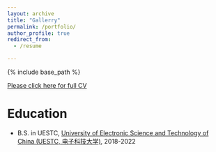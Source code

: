 ```yaml
---
layout: archive
title: "Gallerry"
permalink: /portfolio/
author_profile: true
redirect_from:
  - /resume

---
```


{% include base_path %}

 [Please click here for full CV](https://github.com/SerendipitysX/serendipitysX.github.io/blob/master/files/Resume_xss.pdf)

Education
======

* B.S. in UESTC,  [University of Electronic Science and Technology of China (UESTC, 电子科技大学)](https://en.uestc.edu.cn/), 2018-2022